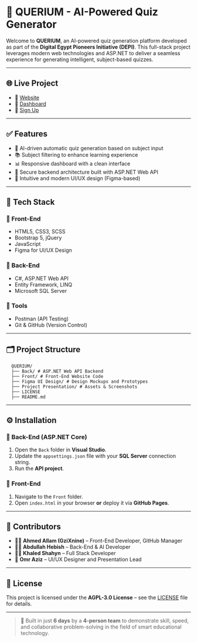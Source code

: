 # 🚀 QUERIUM - AI-Powered Quiz Generator

Welcome to **QUERIUM**, an AI-powered quiz generation platform developed as part of the **Digital Egypt Pioneers Initiative (DEPI)**. This full-stack project leverages modern web technologies and ASP.NET to deliver a seamless experience for generating intelligent, subject-based quizzes.

---

## 🌐 Live Project

- 🔸 [Website](https://querium-team.github.io/QUERIUM/Front/Website)
- 🔸 [Dashboard](https://querium-team.github.io/QUERIUM/Front/Dashboard/log-out.html)
- 🔸 [Sign Up](https://querium-team.github.io/QUERIUM/Front/SignUp/signup.html)

---

## ✅ Features

- 🧠 AI-driven automatic quiz generation based on subject input  
- 📚 Subject filtering to enhance learning experience  
- 📊 Responsive dashboard with a clean interface  
- 🔐 Secure backend architecture built with ASP.NET Web API  
- 🎨 Intuitive and modern UI/UX design (Figma-based)

---

## 🧰 Tech Stack

### 🔹 Front-End
- HTML5, CSS3, SCSS
- Bootstrap 5, jQuery
- JavaScript
- Figma for UI/UX Design

### 🔹 Back-End
- C#, ASP.NET Web API
- Entity Framework, LINQ
- Microsoft SQL Server

### 🔹 Tools
- Postman (API Testing)
- Git & GitHub (Version Control)

---

## 🗂 Project Structure

```
  QUERIUM/
  ├── Back/ # ASP.NET Web API Backend
  ├── Front/ # Front-End Website Code
  ├── Figma UI Design/ # Design Mockups and Prototypes
  ├── Project Presentation/ # Assets & Screenshots
  ├── LICENSE
  ├── README.md
```


---

## ⚙️ Installation

### 🔹 Back-End (ASP.NET Core)

1. Open the `Back` folder in **Visual Studio**.
2. Update the `appsettings.json` file with your **SQL Server** connection string.
3. Run the **API project**.

### 🔹 Front-End

1. Navigate to the `Front` folder.
2. Open `index.html` in your browser **or** deploy it via **GitHub Pages**.

---

## 🤝 Contributors

- 👨‍💻 **Ahmed Allam (GziXnine)** – Front-End Developer, GitHub Manager  
- 🧑‍💻 **Abdullah Hebish** – Back-End & AI Developer 
- 👨‍💻 **Khaled Shahyn** – Full Stack Developer  
- 🎨 **Omr Aziz** – UI/UX Designer and Presentation Lead

---

## 📄 License

This project is licensed under the **AGPL-3.0 License** – see the [LICENSE](./LICENSE) file for details.

---

> 🚀 Built in just **6 days** by a **4-person team** to demonstrate skill, speed, and collaborative problem-solving in the field of smart educational technology.


